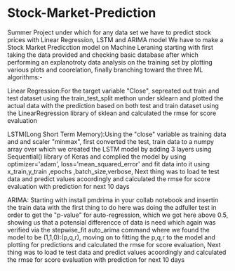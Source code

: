 # Stock-Market-Prediction
Summer Project under which for any data set we have to predict stock prices  with Linear Regression, LSTM and ARIMA model
We have to make a Stock Market Predicction model on Machine Leraning starting with first taking the data provided and checking basic database after which performing an explanotroty data analysis on the training set by plotting various plots and coorelation, finally branching toward the three ML algorithms:-

Linear Regression:For the target variable "Close", sepreated out train and test dataset using the train_test_split methon under sklearn and plotted the actual data with the prediction based on both test and train dataset using the LinearRegression library of sklean and calculated the rmse for score evaluation

LSTM(Long Short Term Memory):Using the "close" variable as training data and and scaler "minmax", first converted the test, train data to a numpy array over which we created the LSTM model by adding 3 layers using Sequential() library of Keras and complied the model by using optimizer='adam', loss='mean_squared_error' and fit data into it using x_train,y_train ,epochs ,batch_size,verbose, Next thing was to load te test data and predict values acoordingly and calculated the rmse for score evaluation with prediction for next 10 days

ARIMA: Starting with install pmdrima in your collab notebook and insertin the train data with the first thing to do here was doing the adfuller test in order to get the "p-value" for auto-regression, which we got here above 0.5, showing us that a potensial differencce of data is need which again was verified via the stepwise_fit auto_arima command where we found the model to be (1,1,0):(p,q,r), moving on to fitting the p,q,r to the model and plotting for predictions and calculated the rmse for score evaluation, Next thing was to load te test data and predict values acoordingly and calculated the rmse for score evaluation with prediction for next 10 days
